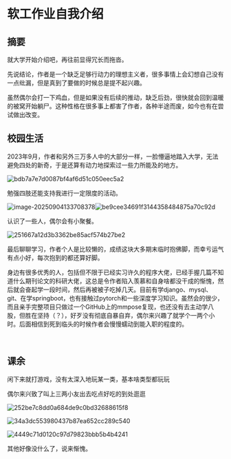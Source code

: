 # 软工作业自我介绍

## 摘要

就大学开始介绍吧，再往前显得冗长而拖沓。

先说结论，作者是一个缺乏足够行动力的理想主义者，很多事情上会幻想自己没有一点纰漏，但是真到了要做的时候总是提不起兴趣。

虽然偶尔会打一下鸡血，但是如果没有后续的推动，缺乏后劲，很快就会回到温暖的被窝开始躺尸。这种性格在很多事上都害了作者，各种半途而废，如今也有在尝试做出改变。



## 校园生活

2023年9月，作者和另外三万多人中的大部分一样，一脸懵逼地踏入大学，无法避免四处的新奇，于是还算有动力地探索过一些力所能及的地方。



![bdb7a7e7d0087bf4af6d51c050eec5a2](image/bdb7a7e7d0087bf4af6d51c050eec5a2.jpg)





勉强四肢还能支持我进行一定限度的活动。



![image-20250904133708378](image/be9cee34691f3144358484875a70c92d.jpg)![be9cee34691f3144358484875a70c92d](image/微信图片_20250904130752_229_76.jpg)







认识了一些人，偶尔会有小聚餐。

![251667a12d3b3362be85acf574b27be2](image/251667a12d3b3362be85acf574b27be2.jpg)



最后聊聊学习，作者个人是比较懒的，成绩这块大多期末临时抱佛脚，而幸亏运气有点小好，每次抱到的都还算好脚。

身边有很多优秀的人，包括但不限于已经实习许久的程序大佬，已经手握几篇不知道什么期刊论文的科研大佬，这总是令作者陷入羡慕和自身啥都没干成的惭愧，然后就会奋起学一段时间，然后再被被子吃掉几天。目前有学django、mysql、git、在学springboot，也有接触过pytorch和一些深度学习知识。虽然会的很少，而且亲手完整项目只做过一个GitHub上的mmpose复现，也还没有去主动学八股，但胜在坚持（？），好歹没有彻底自暴自弃，偶尔来兴趣了就学个一两个小时。后面相信到死到临头的时候作者会慢慢蠕动到能入职的程度的。



​			







## 课余

闲下来就打游戏，没有太深入地玩某一类，基本啥类型都玩玩

偶尔来兴致了叫上三两小友出去吃点好吃的到处逛逛

![252be7c8dd0a684de9c0bd32688615f8](image/252be7c8dd0a684de9c0bd32688615f8.jpg)

![34a3dc553980437b87ea652cc289c540](image/34a3dc553980437b87ea652cc289c540.jpg)

![4449c71d0120c97d79823bbb5b4b4241](image/4449c71d0120c97d79823bbb5b4b4241.jpg)



其他好像没什么了，说来惭愧。






















































